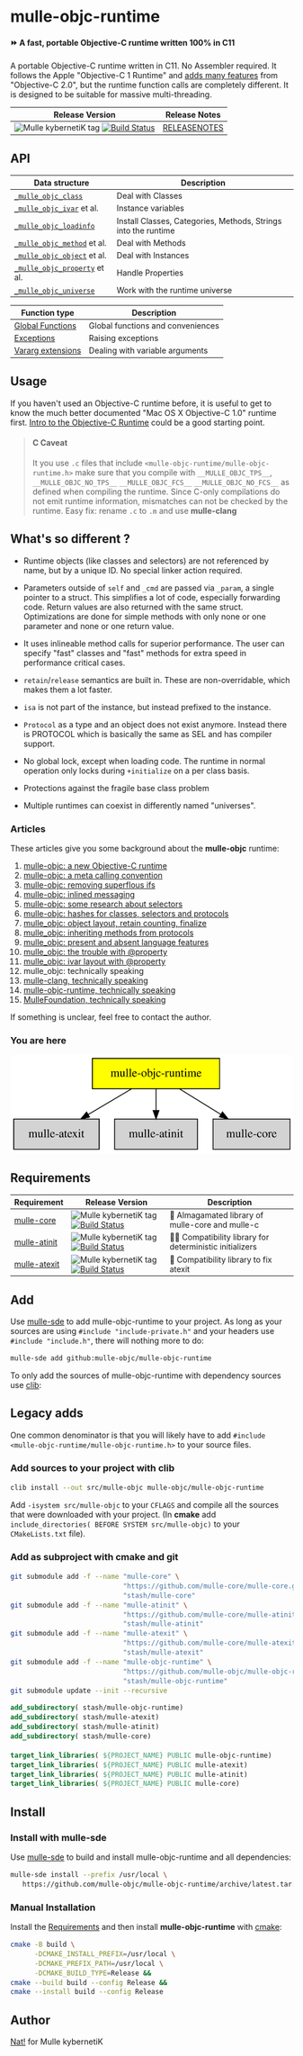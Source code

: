 # mulle-objc-runtime

#### ⏩ A fast, portable Objective-C runtime written 100% in C11

A portable Objective-C runtime written in C11. No Assembler required.
It follows the Apple "Objective-C 1 Runtime" and [adds many features](//www.mulle-kybernetik.com/weblog/2015/mulle_objc_present_and_absent.html)
from "Objective-C 2.0", but the runtime function calls are completely different.
It is designed to be suitable for massive multi-threading.



| Release Version                                       | Release Notes
|-------------------------------------------------------|--------------
| ![Mulle kybernetiK tag](https://img.shields.io/github/tag/mulle-objc/mulle-objc-runtime.svg?branch=release) [![Build Status](https://github.com/mulle-objc/mulle-objc-runtime/workflows/CI/badge.svg?branch=release)](//github.com/mulle-objc/mulle-objc-runtime/actions) | [RELEASENOTES](RELEASENOTES.md) |


## API

| Data structure                                       | Description
|------------------------------------------------------|--------------------------------
| [`_mulle_objc_class`](dox/API_CLASS.md)              | Deal with Classes
| [`_mulle_objc_ivar`](dox/API_IVAR.md) et al.         | Instance variables
| [`_mulle_objc_loadinfo`](dox/API_LOADINFO.md)        | Install Classes, Categories, Methods, Strings into the runtime
| [`_mulle_objc_method`](dox/API_METHOD.md)  et al.    | Deal with Methods
| [`_mulle_objc_object`](dox/API_OBJECT.md)  et al.    | Deal with Instances
| [`_mulle_objc_property`](dox/API_PROPERTY.md) et al. | Handle Properties
| [`_mulle_objc_universe`](dox/API_UNIVERSE.md)        | Work with the runtime universe


| Function type                         | Description
|---------------------------------------|-----------------------------------
| [Global Functions](dox/API_GLOBAL.md) | Global functions  and conveniences
| [Exceptions](dox/API_EXCEPTION.md)    | Raising exceptions
| [Vararg extensions](dox/API_VARARG.md)| Dealing with variable arguments



## Usage

If you haven't used an Objective-C runtime before, it is useful to get to know
the much better documented "Mac OS X Objective-C 1.0" runtime first.
[Intro to the Objective-C Runtime](//mikeash.com/pyblog/friday-qa-2009-03-13-intro-to-the-objective-c-runtime.html)
could be a good starting point.


> #### C Caveat
>
> It you use `.c` files that include `<mulle-objc-runtime/mulle-objc-runtime.h>`
> make sure that you compile with `__MULLE_OBJC_TPS__`, `__MULLE_OBJC_NO_TPS__`
> `__MULLE_OBJC_FCS__`  `__MULLE_OBJC_NO_FCS__` as defined when compiling the
> runtime. Since C-only compilations do not emit runtime information,
> mismatches can not be checked by the runtime.
> Easy fix: rename `.c` to `.m` and use **mulle-clang**



## What's so different ?

* Runtime objects (like classes and selectors) are not referenced by name, but
by a unique ID. No special linker action required.

* Parameters outside of `self` and `_cmd` are passed via `_param`, a single
pointer to a struct. This simplifies a lot of code, especially forwarding code.
Return values are also returned with the same struct. Optimizations are done for
simple methods with only none or one parameter and none or one return value.

* It uses inlineable method calls for superior performance. The user can
specify "fast" classes and "fast" methods for extra speed in performance
critical cases.

* `retain`/`release` semantics are built in. These are non-overridable, which
makes them a lot faster.

* `isa` is not part of the instance, but instead prefixed to the instance.

* `Protocol` as a type and an object does not exist anymore. Instead there is
PROTOCOL which is basically the same as SEL and has compiler support.

* No global lock, except when loading code. The runtime in normal operation
only locks during `+initialize` on a per class basis.

* Protections against the fragile base class problem

* Multiple runtimes can coexist in differently named "universes".

### Articles

These articles give you some background about the **mulle-objc** runtime:

1. [mulle-objc: a new Objective-C runtime](//www.mulle-kybernetik.com/weblog/2015/mulle_objc_a_new_objective_c_.html)
2. [mulle-objc: a meta calling convention](//www.mulle-kybernetik.com/weblog/2015/mulle_objc_meta_call_convention.html)
3. [mulle-objc: removing superflous ifs](//www.mulle-kybernetik.com/weblog/2015/mulle_objc_the_superflous_if.html)
3. [mulle-objc: inlined messaging](//www.mulle-kybernetik.com/weblog/2015/mulle_objc_inlined_messaging.html)
4. [mulle-objc: some research about selectors](//www.mulle-kybernetik.com/weblog/2015/mulle_objc_selector_statistics.html)
5. [mulle-objc: hashes for classes, selectors and protocols](//www.mulle-kybernetik.com/weblog/2015/mulle_objc_selectors_are_hashes.html)
6. [mulle_objc: object layout, retain counting, finalize](//www.mulle-kybernetik.com/weblog/2015/mulle_objc_finalize_makes_a_comeback.html)
7. [mulle_objc: inheriting methods from protocols](//www.mulle-kybernetik.com/weblog/2015/mulle_objc_inheriting_from_protocols.html)
8. [mulle_objc: present and absent language features](//www.mulle-kybernetik.com/weblog/2015/mulle_objc_present_and_absent.html)
9. [mulle_objc: the trouble with @property](//www.mulle-kybernetik.com/weblog/2016/mulle_objc_property_trouble.html)
10. [mulle_objc: ivar layout with @property](//www.mulle-kybernetik.com/weblog/2016/mulle_objc_ivar_layout.html)
11. mulle_objc: technically speaking
   1. [mulle-clang, technically speaking](//www.mulle-kybernetik.com/weblog/2016/mulle_objc_clang_technically.html)
   2. [mulle-objc-runtime, technically speaking](//www.mulle-kybernetik.com/weblog/2016/mulle_objc_runtime_technically.html)
   3. [MulleFoundation, technically speaking](//www.mulle-kybernetik.com/weblog/2016/mulle_objc_foundation_technically.html)

If something is unclear, feel free to contact the author.



### You are here

![Overview](overview.dot.svg)



## Requirements

|   Requirement         | Release Version  | Description
|-----------------------|------------------|---------------
| [mulle-core](https://github.com/mulle-core/mulle-core) | ![Mulle kybernetiK tag](https://img.shields.io/github/tag/mulle-core/mulle-core.svg) [![Build Status](https://github.com/mulle-core/mulle-core/workflows/CI/badge.svg?branch=release)](https://github.com/mulle-core/mulle-core/actions/workflows/mulle-sde-ci.yml) | 🌋 Almagamated library of mulle-core and mulle-c
| [mulle-atinit](https://github.com/mulle-core/mulle-atinit) | ![Mulle kybernetiK tag](https://img.shields.io/github/tag/mulle-core/mulle-atinit.svg) [![Build Status](https://github.com/mulle-core/mulle-atinit/workflows/CI/badge.svg?branch=release)](https://github.com/mulle-core/mulle-atinit/actions/workflows/mulle-sde-ci.yml) | 🤱🏼 Compatibility library for deterministic initializers
| [mulle-atexit](https://github.com/mulle-core/mulle-atexit) | ![Mulle kybernetiK tag](https://img.shields.io/github/tag/mulle-core/mulle-atexit.svg) [![Build Status](https://github.com/mulle-core/mulle-atexit/workflows/CI/badge.svg?branch=release)](https://github.com/mulle-core/mulle-atexit/actions/workflows/mulle-sde-ci.yml) | 👼 Compatibility library to fix atexit


## Add

Use [mulle-sde](//github.com/mulle-sde) to add mulle-objc-runtime to your project.
As long as your sources are using `#include "include-private.h"` and your headers use `#include "include.h"`, there will nothing more to do:

``` sh
mulle-sde add github:mulle-objc/mulle-objc-runtime
```

To only add the sources of mulle-objc-runtime with dependency
sources use [clib](https://github.com/clibs/clib):

## Legacy adds

One common denominator is that you will likely have to add
`#include <mulle-objc-runtime/mulle-objc-runtime.h>` to your source files.


### Add sources to your project with clib

``` sh
clib install --out src/mulle-objc mulle-objc/mulle-objc-runtime
```

Add `-isystem src/mulle-objc` to your `CFLAGS` and compile all the
sources that were downloaded with your project. (In **cmake** add
`include_directories( BEFORE SYSTEM src/mulle-objc)` to your `CMakeLists.txt`
file).







### Add as subproject with cmake and git

``` bash
git submodule add -f --name "mulle-core" \
                            "https://github.com/mulle-core/mulle-core.git" \
                            "stash/mulle-core"
git submodule add -f --name "mulle-atinit" \
                            "https://github.com/mulle-core/mulle-atinit.git" \
                            "stash/mulle-atinit"
git submodule add -f --name "mulle-atexit" \
                            "https://github.com/mulle-core/mulle-atexit.git" \
                            "stash/mulle-atexit"
git submodule add -f --name "mulle-objc-runtime" \
                            "https://github.com/mulle-objc/mulle-objc-runtime" \
                            "stash/mulle-objc-runtime"
git submodule update --init --recursive
```

``` cmake
add_subdirectory( stash/mulle-objc-runtime)
add_subdirectory( stash/mulle-atexit)
add_subdirectory( stash/mulle-atinit)
add_subdirectory( stash/mulle-core)

target_link_libraries( ${PROJECT_NAME} PUBLIC mulle-objc-runtime)
target_link_libraries( ${PROJECT_NAME} PUBLIC mulle-atexit)
target_link_libraries( ${PROJECT_NAME} PUBLIC mulle-atinit)
target_link_libraries( ${PROJECT_NAME} PUBLIC mulle-core)
```


## Install

### Install with mulle-sde

Use [mulle-sde](//github.com/mulle-sde) to build and install mulle-objc-runtime and all dependencies:

``` sh
mulle-sde install --prefix /usr/local \
   https://github.com/mulle-objc/mulle-objc-runtime/archive/latest.tar.gz
```

### Manual Installation

Install the [Requirements](#Requirements) and then
install **mulle-objc-runtime** with [cmake](https://cmake.org):

``` sh
cmake -B build \
      -DCMAKE_INSTALL_PREFIX=/usr/local \
      -DCMAKE_PREFIX_PATH=/usr/local \
      -DCMAKE_BUILD_TYPE=Release &&
cmake --build build --config Release &&
cmake --install build --config Release
```


## Author

[Nat!](https://mulle-kybernetik.com/weblog) for Mulle kybernetiK  




